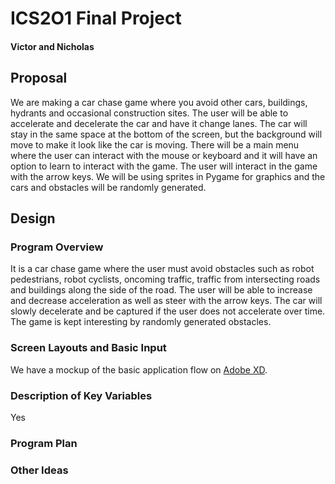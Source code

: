 # ICS2O1 Final Project
#### Victor and Nicholas

## Proposal
We are making a car chase game where you avoid other cars, buildings, hydrants and occasional construction sites. The user will be able to accelerate and decelerate the car and have it change lanes. The car will stay in the same space at the bottom of the screen, but the background will move to make it look like the car is moving. There will be a main menu where the user can interact with the mouse or keyboard and it will have an option to learn to interact with the game. The user will interact in the game with the arrow keys. We will be using sprites in Pygame for graphics and the cars and obstacles will be randomly generated.

## Design
### Program Overview
It is a car chase game where the user must avoid obstacles such as robot pedestrians, robot cyclists, oncoming traffic, traffic from intersecting roads and buildings along the side of the road. The user will be able to increase and decrease acceleration as well as steer with the arrow keys. The car will slowly decelerate and be captured if the user does not accelerate over time. The game is kept interesting by randomly generated obstacles.

### Screen Layouts and Basic Input
We have a mockup of the basic application flow on [Adobe XD](https://xd.adobe.com/view/cea6190b-c634-4972-adbd-69d5ded2999b/).

### Description of Key Variables
Yes

### Program Plan

### Other Ideas
